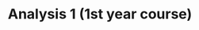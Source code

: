 ---
title: "Analysis 1 (1st year course)"
collection: teaching
type: "Teaching Assistance"
# permalink: /teaching/2014-spring-teaching-1
venue: "Technical University Darmstadt"
start_date: 2017-10-01
end_date: 2018-03-31
# location: "City, Country"


# This is a description of a teaching experience. You can use markdown like any other post.

# Heading 1
# ======

# Heading 2
# ======

# Heading 3
# ======

---
